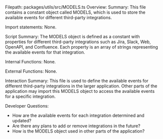 Filepath: packages/utils/src/MODELS.ts
Overview: Summary:
This file contains a constant object called MODELS, which is used to store the available events for different third-party integrations.

Import statements:
None.

Script Summary:
The MODELS object is defined as a constant with properties for different third-party integrations such as Jira, Slack, Web, OpenAPI, and Confluence. Each property is an array of strings representing the available events for that integration.

Internal Functions:
None.

External Functions:
None.

Interaction Summary:
This file is used to define the available events for different third-party integrations in the larger application. Other parts of the application may import this MODELS object to access the available events for a specific integration.

Developer Questions:
- How are the available events for each integration determined and updated?
- Are there any plans to add or remove integrations in the future?
- How is the MODELS object used in other parts of the application?

